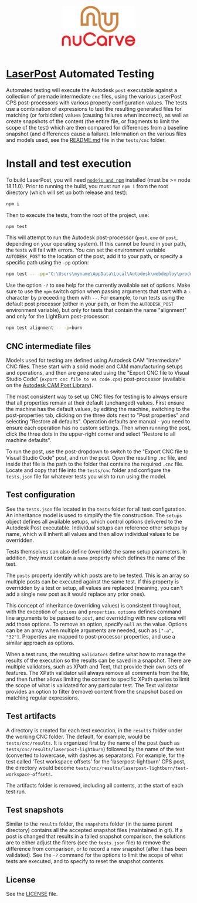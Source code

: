 <div align='center' padding-bottom="200px"><img src="https://github.com/nuCarve/laserpost/raw/main/images/nuCarve-logo-color-vert.svg" width="200px" /></div>
&nbsp;  

# [LaserPost](https://nucarve.com/laserpost) Automated Testing

Automated testing will execute the Autodesk `post` executable against a collection of
premade intermediate `cnc` files, using the various LaserPost CPS post-processors with various
property configuration values.  The tests use a combination of expressions to test the resulting
generated files for matching (or forbidden) values (causing failures when incorrect), as well as
create snapshots of the content (the entire file, or fragments to limit the scope of the test) which
are then compared for differences from a baseline snapshot (and differences cause a failure).
Information on the various files and models used, see the [README.md](cnc/README.md) file in the `tests/cnc`
folder.

# Install and test execution

To build LaserPost, you will need [`nodejs and npm`](https://nodejs.org/en/) installed (must be >= node
18.11.0).  Prior to running the build, you must run `npm i` from the root directory (which will set
up both release and test):

```sh
npm i
```

Then to execute the tests, from the root of the project, use:

```sh
npm test
```

This will attempt to run the Autodesk post-processor (`post.exe` or `post`, depending on your
operating system).  If this cannot be found in your path, the tests will fail with errors.  You can
set the environment variable `AUTODESK_POST` to the location of the post, add it to your path, or
specify a specific path using the `-pp` option:

```sh
npm test -- -pp="C:\Users\myname\AppData\Local\Autodesk\webdeploy\production\212ef2a73b4faa7986fe0d205fb521fc68f5f11b\Applications\CAM360\post"
```

Use the option `-?` to see help for the currently available set of options.  Make sure to use the
`npm` switch option when passing arguments that start with a `-` character by preceeding them with
`--`.  For example, to run tests using the default post processor (either in your path, or from the
`AUTODESK_POST` environment variable), but only for tests that contain the name "alignment" and only
for the LightBurn post-processor:

```sh
npm test alignment -- -p=burn
```

## CNC intermediate files

Models used for testing are defined using Autodesk CAM "intermediate" CNC files.  These start with a
solid model and CAM manufacturing setups and operations, and then are generated using the "Export
CNC file to Visual Studio Code" (`export cnc file to vs code.cps`) post-processor (available on the
[Autodesk CAM Post Library](https://cam.autodesk.com/hsmposts)).  

The most consistent way to set up CNC files for testing is to always ensure that all properties
remain at their default (unchanged) values.  First ensure the machine has the default values, by
editing the machine, switching to the post-properties tab, clicking on the three dots next to "Post
properties" and selecting "Restore all defaults".  Operation defaults are manual - you need to
ensure each operation has no custom settings.  Then when running the post, click the three dots in
the upper-right corner and select "Restore to all machine defaults".

To run the post, use the post-dropdown to switch to the "Export CNC file to Visual Studio Code"
post, and run the post.  Open the resulting `.nc` file, and inside that file is the path to the
 folder that contains the required `.cnc` file.  Locate and copy that file into the `tests/cnc`
 folder and configure the `tests.json` file for whatever tests you wish to run using the model.

## Test configuration

See the `tests.json` file located in the `tests` folder for all test configuration.  An inheritance
model is used to simplify the file construction.  The `setups` object defines all available setups,
which control options delivered to the Autodesk Post executable.  Individual setups can reference
other setups by name, which will inherit all values and then allow individual values to be
overridden.

Tests themselves can also define (override) the same setup parameters.  In addition, they must
contain a `name` property which defines the name of the test.

The `posts` property identify which posts are to be tested.  This is an array so multiple posts can
be executed against the same test.  If this property is overridden by a test or setup, all values
are replaced (meaning, you can't add a single new post as it would replace any prior ones).  

This concept of inheritance (overriding values) is consistent throughout, with the exception of
`options` and `properties`.  `options` defines command line arguments to be passed to `post`, and
overridding with new options will add those options.  To remove an option, specify `null` as the
value.  Options can be an array when multiple arguments are needed, such as `["-a", "32"]`.
Properties are mapped to post-processor properties, and use a similar approach as options.

When a test runs, the resulting `validators` define what how to manage the results of the execution
so the results can be saved in a snapshot.  There are multiple validators, such as XPath and Text,
that provide their own sets of features.  The XPath validator will always remove all
comments from the file, and then further allows limiting the content to specific XPath queries to
limit the scope of what is validated for any particular test.  The Text validator provides an option
to filter (remove) content from the snapshot based on matching regular expressions.

## Test artifacts

A directory is created for each test execution, in the `results` folder under the working
CNC folder.  The default, for example, would be `tests/cnc/results`.  It is organized first by the
name of the post (such as `tests/cnc/results/laserpost-lightburn`) followed by the name of the test
(converted to lowercase, with dashes as separators).  For example, for the test called 'Test
workspace offsets' for the 'laserpost-lightburn' CPS post, the directory would become
`tests/cnc/results/laserpost-lightburn/test-workspace-offsets`.

The artifacts folder is removed, including all contents, at the start of each test run.

## Test snapshots

Similar to the `results` folder, the `snapshots` folder (in the same parent directory) contains all
the accepted snapshot files (maintained in git).  If a post is changed that results in a failed
snapshot comparison, the solutions are to either adjust the filters (see the `tests.json` file) to
remove the difference from comparison, or to record a new snapshot (after it has been validated).
See the `-?` command for the options to limit the scope of what tests are executed, and to specify
to reset the snapshot contents.

## License

See the [LICENSE](LICENSE) file.

